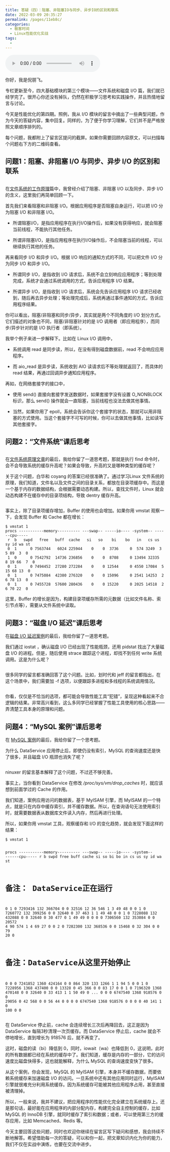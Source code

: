 ```yaml
---
title: 答疑（四）：阻塞、非阻塞IO与同步、异步IO的区别和联系
date: 2022-03-09 20:35:27
permalink: /pages/11eb8c/
categories:
  - 极客时间
  - Linux性能优化实战
tags:
  - 
---
```

<audio title="32.答疑（四）：阻塞、非阻塞IO与同步、异步IO的区别和联系" src="https://static001.geekbang.org/resource/audio/29/aa/294a44f3338344bb8d6bbd41a8d78faa.mp3" controls="controls"></audio> 
<p>你好，我是倪朋飞。</p><p>专栏更新至今，四大基础模块的第三个模块——文件系统和磁盘 I/O 篇，我们就已经学完了。很开心你还没有掉队，仍然在积极学习思考和实践操作，并且热情地留言与讨论。</p><p>今天是性能优化的第四期。照例，我从 I/O 模块的留言中摘出了一些典型问题，作为今天的答疑内容，集中回复。同样的，为了便于你学习理解，它们并不是严格按照文章顺序排列的。</p><p>每个问题，我都附上了留言区提问的截屏。如果你需要回顾内容原文，可以扫描每个问题右下方的二维码查看。</p><h2>问题1：阻塞、非阻塞 I/O 与同步、异步 I/O 的区别和联系</h2><p><img src="https://static001.geekbang.org/resource/image/1c/b0/1c3237118d1c55792ac0d9cc23f14bb0.png" alt=""></p><p>在<a href="https://time.geekbang.org/column/article/76876">文件系统的工作原理</a>篇中，我曾经介绍了阻塞、非阻塞 I/O 以及同步、异步 I/O 的含义，这里我们再简单回顾一下。</p><p>首先我们来看阻塞和非阻塞 I/O。根据应用程序是否阻塞自身运行，可以把 I/O 分为阻塞 I/O 和非阻塞 I/O。</p><ul>
<li>
<p>所谓阻塞I/O，是指应用程序在执行I/O操作后，如果没有获得响应，就会阻塞当前线程，不能执行其他任务。</p>
</li>
<li>
<p>所谓非阻塞I/O，是指应用程序在执行I/O操作后，不会阻塞当前的线程，可以继续执行其他的任务。</p>
</li>
</ul><p>再来看同步 I/O 和异步 I/O。根据 I/O 响应的通知方式的不同，可以把文件 I/O 分为同步 I/O 和异步 I/O。</p><!-- [[[read_end]]] --><ul>
<li>
<p>所谓同步 I/O，是指收到 I/O 请求后，系统不会立刻响应应用程序；等到处理完成，系统才会通过系统调用的方式，告诉应用程序 I/O 结果。</p>
</li>
<li>
<p>所谓异步 I/O，是指收到 I/O 请求后，系统会先告诉应用程序  I/O 请求已经收到，随后再去异步处理；等处理完成后，系统再通过事件通知的方式，告诉应用程序结果。</p>
</li>
</ul><p>你可以看出，阻塞/非阻塞和同步/异步，其实就是两个不同角度的 I/O 划分方式。它们描述的对象也不同，阻塞/非阻塞针对的是 I/O 调用者（即应用程序），而同步/异步针对的是 I/O 执行者（即系统）。</p><p>我举个例子来进一步解释下。比如在 Linux I/O 调用中，</p><ul>
<li>
<p>系统调用 read 是同步读，所以，在没有得到磁盘数据前，read 不会响应应用程序。</p>
</li>
<li>
<p>而 aio_read 是异步读，系统收到 AIO 读请求后不等处理就返回了，而具体的 read 结果，再通过回调异步通知应用程序。</p>
</li>
</ul><p>再如，在网络套接字的接口中，</p><ul>
<li>
<p>使用 send() 直接向套接字发送数据时，如果套接字没有设置 O_NONBLOCK 标识，那么 send() 操作就会一直阻塞，当前线程也没法去做其他事情。</p>
</li>
<li>
<p>当然，如果你用了 epoll，系统会告诉你这个套接字的状态，那就可以用非阻塞的方式使用。当这个套接字不可写的时候，你可以去做其他事情，比如读写其他套接字。</p>
</li>
</ul><h2>问题2：“文件系统”课后思考</h2><p><img src="https://static001.geekbang.org/resource/image/40/a6/40c924ea4b11e12d6d34181a00f292a6.jpg" alt=""></p><p>在<a href="https://time.geekbang.org/column/article/76876">文件系统原理</a><a href="https://time.geekbang.org/column/article/76876">文章</a>的最后，我给你留了一道思考题，那就是执行 find 命令时，会不会导致系统的缓存升高呢？如果会导致，升高的又是哪种类型的缓存呢？</p><p>关于这个问题，白华和 coyang 的答案已经很准确了。通过学习Linux 文件系统的原理，我们知道，文件名以及文件之间的目录关系，都放在目录项缓存中。而这是一个基于内存的数据结构，会根据需要动态构建。所以，查找文件时，Linux 就会动态构建不在缓存中的目录项结构，导致 dentry 缓存升高。</p><p><img src="https://static001.geekbang.org/resource/image/48/c5/488110263a9c7ff801a3e04c010f0bc5.png" alt=""><img src="https://static001.geekbang.org/resource/image/57/58/57e4cf5a42a91392ebebf106f992a858.png" alt=""></p><p>事实上，除了目录项缓存增加，Buffer 的使用也会增加。如果你用 vmstat 观察一下，会发现 Buffer 和 Cache 都在增长：</p><pre><code>$ vmstat 1
procs -----------memory---------- ---swap-- -----io---- -system-- ------cpu-----
 r  b   swpd   free   buff  cache   si   so    bi    bo   in   cs us sy id wa st
 0  1      0 7563744   6024 225944    0    0  3736     0  574 3249  3  5 89  3  0
 1  0      0 7542792  14736 236856    0    0  8708     0 13494 32335  8 19 66  7  0
 0  1      0 7494452  27280 272284    0    0 12544     0 4550 17084  5 15 68 13  0
 0  1      0 7475084  42380 276320    0    0 15096     0 2541 14253  2  6 78 13  0
 0  1      0 7455728  57600 280436    0    0 15220     0 2025 14518  2  6 70 22  0
</code></pre><p>这里，Buffer 的增长是因为，构建目录项缓存所需的元数据（比如文件名称、索引节点等），需要从文件系统中读取。</p><h2>问题3：“磁盘 I/O 延迟”课后思考</h2><p>在<a href="https://time.geekbang.org/column/article/78409">磁盘 I/O 延迟案例</a>的最后，我给你留了一道思考题。</p><p>我们通过 iostat ，确认磁盘 I/O 已经出现了性能瓶颈，还用 pidstat 找出了大量磁盘 I/O 的进程。但是，随后使用 strace 跟踪这个进程，却找不到任何 write 系统调用。这是为什么呢？</p><p><img src="https://static001.geekbang.org/resource/image/64/09/6408b3aa2aa9a98a930d1a5b2e2fef09.jpg" alt=""></p><p>很多同学的留言都准确回答了这个问题。比如，划时代和 jeff 的留言都指出，在这个场景中，我们需要加 -f 选项，以便跟踪多进程和多线程的系统调用情况。</p><p><img src="https://static001.geekbang.org/resource/image/e4/55/e4e9a070022f7b49cb8d5554b9a60055.png" alt=""><img src="https://static001.geekbang.org/resource/image/71/05/71a6df4144ce59d9e1a01c26453acf05.png" alt=""></p><p>你看，仅仅是不恰当的选项，都可能会导致性能工具“犯错”，呈现这种看起来不合逻辑的结果。非常高兴看到，这么多同学已经掌握了性能工具使用的核心思路——弄清楚工具本身的原理和问题。</p><h2>问题4：“MySQL 案例”课后思考</h2><p>在 <a href="https://time.geekbang.org/column/article/78633">MySQL 案例</a>的最后，我给你留了一个思考题。</p><p>为什么 DataService 应用停止后，即使仍没有索引，MySQL 的查询速度还是快了很多，并且磁盘 I/O 瓶颈也消失了呢？</p><p><img src="https://static001.geekbang.org/resource/image/92/78/924fbc974313b1e0fe6b8d14e7a44178.png" alt=""></p><p>ninuxer 的留言基本解释了这个问题，不过还不够完善。</p><p>事实上，当你看到 DataService 在修改 <em>/proc/sys/vm/drop_caches</em>  时，就应该想到前面学过的 Cache 的作用。</p><p>我们知道，案例应用访问的数据表，基于 MyISAM 引擎，而 MyISAM 的一个特点，就是只在内存中缓存索引，并不缓存数据。所以，在查询语句无法使用索引时，就需要数据表从数据库文件读入内存，然后再进行处理。</p><p>所以，如果你用 vmstat 工具，观察缓存和 I/O 的变化趋势，就会发现下面这样的结果：</p><pre><code>$ vmstat 1

procs -----------memory---------- ---swap-- -----io---- -system-- ------cpu-----
 r  b   swpd   free   buff  cache   si   so    bi    bo   in   cs us sy id wa st

# 备注： DataService正在运行
0  1      0 7293416    132 366704    0    0 32516    12   36  546  1  3 49 48  0
 0  1      0 7260772    132 399256    0    0 32640     0   37  463  1  1 49 48  0
 0  1      0 7228088    132 432088    0    0 32640     0   30  477  0  1 49 49  0
 0  0      0 7306560    132 353084    0    0 20572     4   90  574  1  4 69 27  0
 0  2      0 7282300    132 368536    0    0 15468     0   32  304  0  0 79 20  0

# 备注：DataService从这里开始停止
 0  0      0 7241852   1360 424164    0    0   864   320  133 1266  1  1 94  5  0
 0  1      0 7228956   1368 437400    0    0 13328     0   45  366  0  0 83 17  0
 0  1      0 7196320   1368 470148    0    0 32640     0   33  413  1  1 50 49  0
...
 0  0      0 6747540   1368 918576    0    0 29056     0   42  568  0  0 56 44  0
 0  0      0 6747540   1368 918576    0    0     0     0   40  141  1  0 100  0  0
</code></pre><p>在 DataService 停止前，cache 会连续增长三次后再降回去，这正是因为 DataService 每隔3秒清理一次页缓存。而 DataService 停止后，cache 就会不停地增长，直到增长为 918576 后，就不再变了。</p><p>这时，磁盘的读（bi）降低到 0，同时，iowait（wa）也降低到 0，这说明，此时的所有数据都已经在系统的缓存中了。我们知道，缓存是内存的一部分，它的访问速度比磁盘快得多，这也就能解释，为什么 MySQL 的查询速度变快了很多。</p><p>从这个案例，你会发现，MySQL 的 MyISAM 引擎，本身并不缓存数据，而要依赖系统缓存来加速磁盘 I/O 的访问。一旦系统中还有其他应用同时运行，MyISAM 引擎就很难充分利用系统缓存。因为系统缓存可能被其他应用程序占用，甚至直接被清理掉。</p><p>所以，一般来说，我并不建议，把应用程序的性能优化完全建立在系统缓存上。还是那句话，最好能在应用程序的内部分配内存，构建完全自主控制的缓存，比如 MySQL 的 InnoDB 引擎，就同时缓存了索引和数据；或者，可以使用第三方的缓存应用，比如 Memcached、Redis 等。</p><p>今天主要回答这些问题，同时也欢迎你继续在留言区写下疑问和感想，我会持续不断地解答。希望借助每一次的答疑，可以和你一起，把文章知识内化为你的能力，我们不仅在实战中演练，也要在交流中进步。</p><p></p>